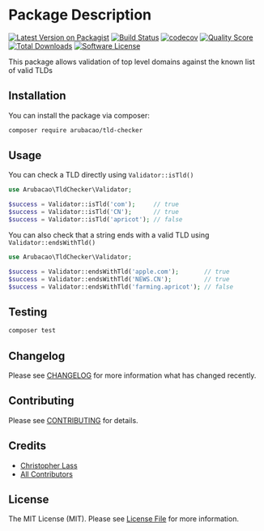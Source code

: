 # Package Description

[![Latest Version on Packagist](https://img.shields.io/packagist/v/arubacao/tld-checker.svg?style=flat-square)](https://packagist.org/packages/arubacao/tld-checker)
[![Build Status](https://img.shields.io/travis/arubacao/tld-checker/master.svg?style=flat-square)](https://travis-ci.org/arubacao/tld-checker)
[![codecov](https://codecov.io/gh/arubacao/tld-checker/branch/master/graph/badge.svg?style=flat-square)](https://codecov.io/gh/arubacao/tld-checker)
[![Quality Score](https://img.shields.io/scrutinizer/g/arubacao/tld-checker.svg?style=flat-square)](https://scrutinizer-ci.com/g/arubacao/tld-checker)
[![Total Downloads](https://img.shields.io/packagist/dt/arubacao/tld-checker.svg?style=flat-square)](https://packagist.org/packages/arubacao/tld-checker)
[![Software License](https://img.shields.io/badge/license-MIT-brightgreen.svg?style=flat-square)](LICENSE.md)

This package allows validation of top level domains against the known list of valid TLDs

## Installation
You can install the package via composer:

```bash
composer require arubacao/tld-checker
```

## Usage
You can check a TLD directly using `Validator::isTld()`
``` php
use Arubacao\TldChecker\Validator;

$success = Validator::isTld('com');     // true
$success = Validator::isTld('CN');      // true
$success = Validator::isTld('apricot'); // false

```

You can also check that a string ends with a valid TLD using `Validator::endsWithTld()`
``` php
use Arubacao\TldChecker\Validator;

$success = Validator::endsWithTld('apple.com');       // true
$success = Validator::endsWithTld('NEWS.CN');         // true
$success = Validator::endsWithTld('farming.apricot'); // false

```

## Testing

``` bash
composer test
```

## Changelog

Please see [CHANGELOG](CHANGELOG.md) for more information what has changed recently.

## Contributing

Please see [CONTRIBUTING](CONTRIBUTING.md) for details.

## Credits

- [Christopher Lass](https://github.com/arubacao)
- [All Contributors](../../contributors)

## License

The MIT License (MIT). Please see [License File](LICENSE.md) for more information.
